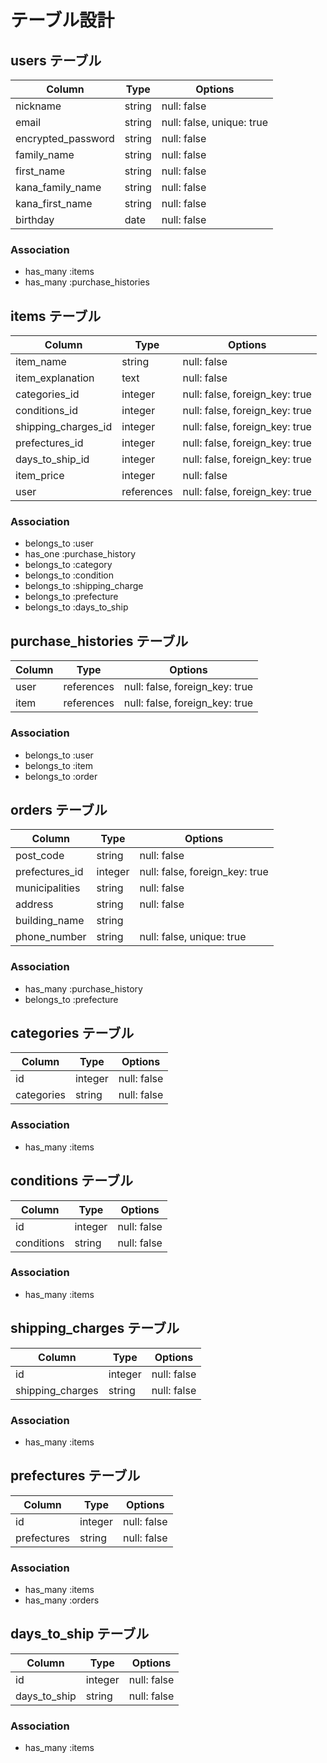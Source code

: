 # テーブル設計

## users テーブル

| Column             | Type   | Options                   |
| ------------------ | ------ | ------------------------- |
| nickname           | string | null: false               |
| email              | string | null: false, unique: true |
| encrypted_password | string | null: false               |
| family_name        | string | null: false               |
| first_name         | string | null: false               |
| kana_family_name   | string | null: false               |
| kana_first_name    | string | null: false               |
| birthday           | date   | null: false               |

### Association

- has_many :items
- has_many :purchase_histories

## items テーブル

| Column              | Type       | Options                        |
| ------------------- | ---------- | ------------------------------ |
| item_name           | string     | null: false                    |
| item_explanation    | text       | null: false                    |
| categories_id       | integer    | null: false, foreign_key: true |
| conditions_id       | integer    | null: false, foreign_key: true |
| shipping_charges_id | integer    | null: false, foreign_key: true |
| prefectures_id      | integer    | null: false, foreign_key: true |
| days_to_ship_id     | integer    | null: false, foreign_key: true |
| item_price          | integer    | null: false                    |
| user                | references | null: false, foreign_key: true |

### Association

- belongs_to :user
- has_one :purchase_history
- belongs_to :category
- belongs_to :condition
- belongs_to :shipping_charge
- belongs_to :prefecture
- belongs_to :days_to_ship

## purchase_histories テーブル

| Column | Type       | Options                        |
| ------ | ---------- | ------------------------------ |
| user   | references | null: false, foreign_key: true |
| item   | references | null: false, foreign_key: true |

### Association

- belongs_to :user
- belongs_to :item
- belongs_to :order


## orders テーブル

| Column         | Type    | Options                        |
| -------------- | ------- | ------------------------------ |
| post_code      | string  | null: false                    |
| prefectures_id | integer | null: false, foreign_key: true |
| municipalities | string  | null: false                    |
| address        | string  | null: false                    |
| building_name  | string  |                                |
| phone_number   | string  | null: false, unique: true      |

### Association

- has_many :purchase_history
- belongs_to :prefecture

## categories テーブル

| Column     | Type    | Options     |
| ---------- | ------- | ----------- |
| id         | integer | null: false |
| categories | string  | null: false |

### Association

- has_many :items

## conditions テーブル

| Column     | Type    | Options     |
| ---------- | ------- | ----------- |
| id         | integer | null: false |
| conditions | string  | null: false |

### Association

- has_many :items

## shipping_charges テーブル

| Column           | Type    | Options     |
| ---------------- | ------- | ----------- |
| id               | integer | null: false |
| shipping_charges | string  | null: false |

### Association

- has_many :items

## prefectures テーブル

| Column      | Type    | Options     |
| ----------- | ------- | ----------- |
| id          | integer | null: false |
| prefectures | string  | null: false |

### Association

- has_many :items
- has_many :orders

## days_to_ship テーブル

| Column       | Type    | Options     |
| ------------ | ------- | ----------- |
| id           | integer | null: false |
| days_to_ship | string  | null: false |

### Association

- has_many :items